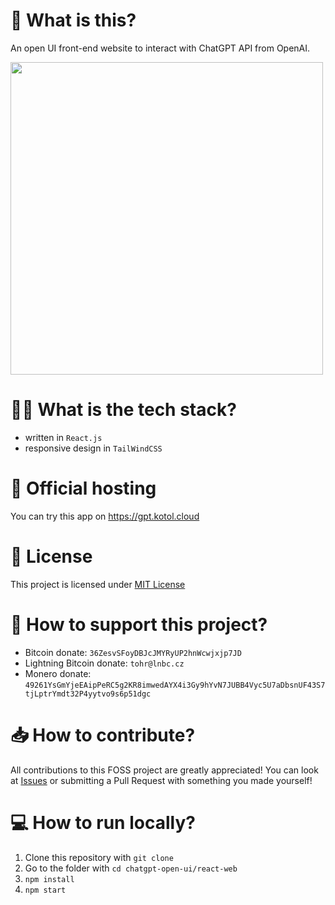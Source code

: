 # 👾 What is this?
An open UI front-end website to interact with ChatGPT API from OpenAI.

<img src="https://github.com/tohrxyz/chatgpt-open-ui/blob/main/react-web/src/media/screenshot.png" width="500px"/>

# 🧑‍💻 What is the tech stack?
 - written in ``React.js``
 - responsive design in ``TailWindCSS``

# 🔌 Official hosting
You can try this app on https://gpt.kotol.cloud

# 📄 License
This project is licensed under [MIT License](https://github.com/tohrxyz/chatgpt-open-ui/blob/main/LICENSE)

# 💸 How to support this project?
  - Bitcoin donate: ``36ZesvSFoyDBJcJMYRyUP2hnWcwjxjp7JD``
  - Lightning Bitcoin donate: ``tohr@lnbc.cz``
  - Monero donate: ``49261YsGmYjeEAipPeRC5g2KR8imwedAYX4i3Gy9hYvN7JUBB4Vyc5U7aDbsnUF43S7tjLptrYmdt32P4yytvo9s6p51dgc``

# 📥 How to contribute?
All contributions to this FOSS project are greatly appreciated! You can look at [Issues](https://github.com/tohrxyz/chatgpt-open-ui/issues)
or submitting a Pull Request with something you made yourself!

# 💻 How to run locally?
  1. Clone this repository with ``git clone``
  2. Go to the folder with ``cd chatgpt-open-ui/react-web``
  3. ``npm install``
  4. ``npm start``
